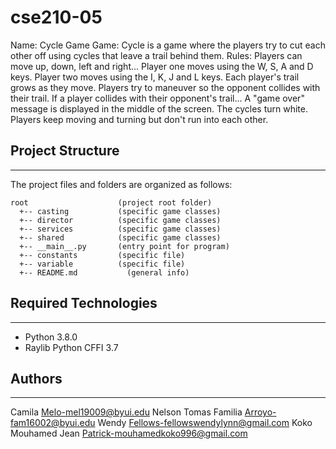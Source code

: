 # cse210-05
Name: Cycle Game
Game: Cycle is a game where the players try to cut each other off using cycles that leave a trail behind them.
Rules:  Players can move up, down, left and right...
            Player one moves using the W, S, A and D keys.
            Player two moves using the I, K, J and L keys.
        Each player's trail grows as they move.
        Players try to maneuver so the opponent collides with their trail.
        If a player collides with their opponent's trail...
            A "game over" message is displayed in the middle of the screen.
            The cycles turn white.
            Players keep moving and turning but don't run into each other.

## Project Structure
---
The project files and folders are organized as follows:
```
root                    (project root folder)
  +-- casting           (specific game classes)
  +-- director          (specific game classes)
  +-- services          (specific game classes)  
  +-- shared            (specific game classes)    
  +-- __main__.py       (entry point for program)
  +-- constants         (specific file)
  +-- variable          (specific file)
  +-- README.md           (general info)
```

## Required Technologies
---
* Python 3.8.0
* Raylib Python CFFI 3.7

## Authors
---
Camila Melo-mel19009@byui.edu
Nelson Tomas Familia Arroyo-fam16002@byui.edu
Wendy Fellows-fellowswendylynn@gmail.com
Koko Mouhamed Jean Patrick-mouhamedkoko996@gmail.com
